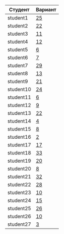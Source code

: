 | **Студент** | **Вариант**|
|-------------|------------|
| student1 | [25](./tasks/25) |
| student2 | [22](./tasks/22) |
| student3 | [11](./tasks/11) |
| student4 | [12](./tasks/12) |
| student5 | [6](./tasks/6) |
| student6 | [7](./tasks/7) |
| student7 | [29](./tasks/29) |
| student8 | [13](./tasks/13) |
| student9 | [21](./tasks/21) |
| student10 | [24](./tasks/24) |
| student11 | [6](./tasks/6) |
| student12 | [9](./tasks/9) |
| student13 | [22](./tasks/22) |
| student14 | [4](./tasks/4) |
| student15 | [8](./tasks/8) |
| student16 | [2](./tasks/2) |
| student17 | [17](./tasks/17) |
| student18 | [33](./tasks/33) |
| student19 | [20](./tasks/20) |
| student20 | [8](./tasks/8) |
| student21 | [32](./tasks/32) |
| student22 | [28](./tasks/28) |
| student23 | [10](./tasks/10) |
| student24 | [15](./tasks/15) |
| student25 | [26](./tasks/26) |
| student26 | [10](./tasks/10) |
| student27 | [3](./tasks/3) |

